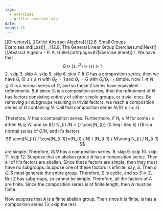 ```yaml
---
tags:
  - exercises
  - grillet_abstract_alg
date:
count: 15
---
```

[[Directory]], [[Grillet Abstract Algebra]]
[[2.6. Small Groups Exercises.md|Last]] ;; [[2.8. The General Linear Group Exercises.md|Next]]
[[Abstract Algebra - P. A. Grillet.pdf#page=87|Exercise Sheet]]
1. 
We have that
$$
G \rhd\langle s,\, r^{2} \rangle \rhd \langle s \rangle \rhd {1}
$$
2. skip
3. skip
4. skip
5. skip
6. skip
7. 
If $G$ has a composition series, then we have ${} G_{i}\;(0\leq i\leq r) {}$ with ${} G_{0}=1 {}$ and ${} G_{r}=G {}$ with ${} G_{i} /G_{i-1} {}$ simple. Now ${} 1\trianglelefteq N\trianglelefteq G {}$ is a normal series of $G$, and so these 2 series have equivalent refinements. But since ${} G_{i}$ is a composition series, then the refinement of $N$ has factors consisting entirely of either simple groups, or trivial ones. By removing all subgroups resulting in trivial factors, we reach a composition series of $G$ containing $N {}$. Call that composition series ${} N_{i} \;(0\leq i\leq s) {}$

Therefore, ${} N$ has a composition series. Furthermore, if ${} N_{i}\geq N {}$ for some ${} i\geq k {}$then ${} N_{i}\trianglerighteq N {}$, and so ${} N_{i} /N = {} \conj{N_{i}} (0 \leq i \leq k) {}$ is a normal series of ${} G / N {}$, and it's factors
$$
\conj{N_{i}} / \conj{N_{i-1}}=(N_{i} / N) / (N_{i-1} / N)\cong N_{i} / N_{i-1}
$$
are simple. Therefore, $G/N$ has a composition series.
8. skip
9. skip
10. skip
11. skip
12. 
Suppose that an abelian group $A {}$ has a composition series. Then all of it's factors are abelian. Since these factors are simple, then they must have no subgroups. Suppose one of these factors is infinite, say, $S {}$. Then ${} a \in S {}$ must generate the entire group. Therefore, $S$ is cyclic, and so ${} S \cong \mathbb{Z} {}$. But $\mathbb{Z}$ has subgroups, so cannot be simple. Therefore, all the factors of $A$ are finite. Since the composition series is of finite length, then $A$ must be finite.

Now suppose that $A$ is a finite abelian group. Then since it is finite, is has a composition series
13. skip the rest